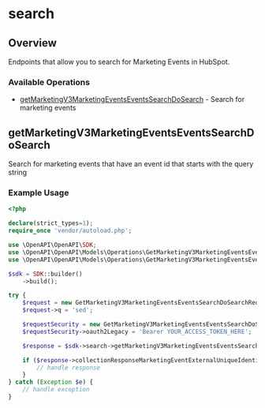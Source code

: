 # search

## Overview

Endpoints that allow you to search for Marketing Events in HubSpot.

### Available Operations

* [getMarketingV3MarketingEventsEventsSearchDoSearch](#getmarketingv3marketingeventseventssearchdosearch) - Search for marketing events

## getMarketingV3MarketingEventsEventsSearchDoSearch

Search for marketing events that have an event id that starts with the query string

### Example Usage

```php
<?php

declare(strict_types=1);
require_once 'vendor/autoload.php';

use \OpenAPI\OpenAPI\SDK;
use \OpenAPI\OpenAPI\Models\Operations\GetMarketingV3MarketingEventsEventsSearchDoSearchRequest;
use \OpenAPI\OpenAPI\Models\Operations\GetMarketingV3MarketingEventsEventsSearchDoSearchSecurity;

$sdk = SDK::builder()
    ->build();

try {
    $request = new GetMarketingV3MarketingEventsEventsSearchDoSearchRequest();
    $request->q = 'sed';

    $requestSecurity = new GetMarketingV3MarketingEventsEventsSearchDoSearchSecurity();
    $requestSecurity->oauth2Legacy = 'Bearer YOUR_ACCESS_TOKEN_HERE';

    $response = $sdk->search->getMarketingV3MarketingEventsEventsSearchDoSearch($request, $requestSecurity);

    if ($response->collectionResponseMarketingEventExternalUniqueIdentifierNoPaging !== null) {
        // handle response
    }
} catch (Exception $e) {
    // handle exception
}
```
